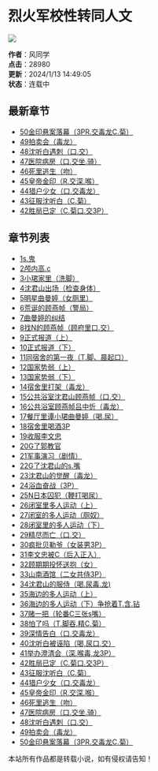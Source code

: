 # 烈火军校性转同人文

![](/img/oqgi.jpg)

**作者**：风同学  
**点击**：28980  
**更新**：2024/1/13 14:49:05  
**状态**：连载中  

## 最新章节  
- [50金印悬案落幕（3PR.交毒龙C.菊）](/read_oqgi/vs6x3.html)  
- [49拍卖会（毒龙）](/read_oqgi/vs3k3.html)  
- [48沈听白遇刺（口.交）](/read_oqgi/vs1f5.html)  
- [47医院病房（口.交坐.骑）](/read_oqgi/vr3hh.html)  
- [46死里逃生（吻）](/read_oqgi/vr1l8.html)  
- [45皇帝金印（R.交深.喉）](/read_oqgi/vr0pe.html)  
- [44猎户少女（口.交毒龙）](/read_oqgi/vr0pd.html)  
- [43征服沈听白（C.菊）](/read_oqgi/vrvy3.html)  
- [42胜局已定（C.菊口.交3P）](/read_oqgi/vrtpf.html)  

## 章节列表  
- [1s.鬼](/read_oqgi/ukf7o.html)  
- [2颅内高.c](/read_oqgi/ukf7p.html)  
- [3小珺家里（洗脚）](/read_oqgi/ukf7q.html)  
- [4沈君山出场（检查身体）](/read_oqgi/ukf7r.html)  
- [5明星曲曼婷（女厕里）](/read_oqgi/ukf7s.html)  
- [6荒诞的顾燕帧（警局）](/read_oqgi/ukf7t.html)  
- [7曲曼婷的纠结](/read_oqgi/ukf7u.html)  
- [8找N的顾燕帧（顾府里口.交）](/read_oqgi/ukf7v.html)  
- [9正式报道（上）](/read_oqgi/ukf7w.html)  
- [10正式报道（下）](/read_oqgi/ukf7x.html)  
- [11同宿舍的第一夜（T.脚、晨起口）](/read_oqgi/ukh25.html)  
- [12国家势弱（上）](/read_oqgi/ulit4.html)  
- [13国家势弱（下）](/read_oqgi/ulit6.html)  
- [14宿舍里打架（毒龙）](/read_oqgi/ulit8.html)  
- [15公共浴室沈君山顾燕帧（口.交）](/read_oqgi/vmvm0.html)  
- [16公共浴室顾燕帧吕中忻（毒龙）](/read_oqgi/vmwx0.html)  
- [17餐厅里谭小珺曲曼婷（喝.尿）](/read_oqgi/vmc9b.html)  
- [18宿舍里喝酒3P](/read_oqgi/vmc9c.html)  
- [19收服李文忠](/read_oqgi/vnnyf.html)  
- [20G了郭教官](/read_oqgi/vno99.html)  
- [21军事演习（剧情）](/read_oqgi/vnqv0.html)  
- [22G了沈君山的s.嘴](/read_oqgi/vn2mc.html)  
- [23沈君山的觉醒（毒龙）](/read_oqgi/vpuwu.html)  
- [24浴血奋战（3P）](/read_oqgi/vpvuu.html)  
- [25N日本囚犯（鞭打喝尿）](/read_oqgi/vpy6c.html)  
- [26闭室里多人运动（上）](/read_oqgi/vp2xk.html)  
- [27闭室的多人运动（厕奴）](/read_oqgi/vp7l7.html)  
- [28闭室里的多人运动（下）](/read_oqgi/vpae9.html)  
- [29精尽而亡（口.交）](/read_oqgi/vpaea.html)  
- [30疯批贝勒爷（女装男3P）](/read_oqgi/vqqf3.html)  
- [31李文忠被C（后入正入）](/read_oqgi/vqxm5.html)  
- [32顾期期投怀送抱（女）](/read_oqgi/vqxm6.html)  
- [33山南酒馆（二女共侍3P）](/read_oqgi/vq3r2.html)  
- [34沈君山的服侍（喝.尿毒.龙)](/read_oqgi/vq3r3.html)  
- [35海边的多人运动（上）](/read_oqgi/vqbc9.html)  
- [36海边的多人运动（下）争抢着T.含.钻](/read_oqgi/vqbca.html)  
- [37赌一把（轮番C三张s嘴）](/read_oqgi/vqhaf.html)  
- [38怕了吗（T.脚吞.精C.菊）](/read_oqgi/vqhag.html)  
- [39深情告白（口.交毒龙）](/read_oqgi/vrm6h.html)  
- [40沈听白被诬陷（喝,尿口.交）](/read_oqgi/vrm6i.html)  
- [41举办澄清会（深.喉毒,龙3P）](/read_oqgi/vrqil.html)  
- [42胜局已定（C.菊口.交3P）](/read_oqgi/vrtpf.html)  
- [43征服沈听白（C.菊）](/read_oqgi/vrvy3.html)  
- [44猎户少女（口.交毒龙）](/read_oqgi/vr0pd.html)  
- [45皇帝金印（R.交深.喉）](/read_oqgi/vr0pe.html)  
- [46死里逃生（吻）](/read_oqgi/vr1l8.html)  
- [47医院病房（口.交坐.骑）](/read_oqgi/vr3hh.html)  
- [48沈听白遇刺（口.交）](/read_oqgi/vs1f5.html)  
- [49拍卖会（毒龙）](/read_oqgi/vs3k3.html)  
- [50金印悬案落幕（3PR.交毒龙C.菊）](/read_oqgi/vs6x3.html)  

本站所有作品都是转载小说，如有侵权请告知！